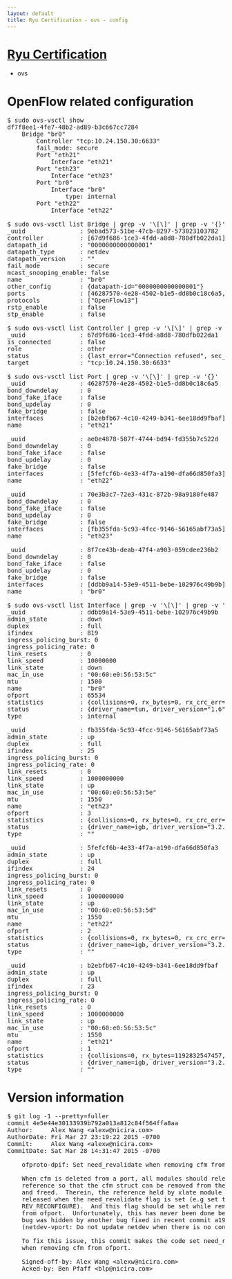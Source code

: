 ```yaml
---
layout: default
title: Ryu Certification - ovs - config
---
```

# [Ryu Certification](http://osrg.github.io/ryu/certification.html)
* ovs 

# OpenFlow related configuration
<pre>
$ sudo ovs-vsctl show
df7f8ee1-4fe7-48b2-ad89-b3c667cc7284
    Bridge "br0"
        Controller "tcp:10.24.150.30:6633"
        fail_mode: secure
        Port "eth21"
            Interface "eth21"
        Port "eth23"
            Interface "eth23"
        Port "br0"
            Interface "br0"
                type: internal
        Port "eth22"
            Interface "eth22"

$ sudo ovs-vsctl list Bridge | grep -v '\[\]' | grep -v '{}'
_uuid               : 9ebad573-51be-47cb-8297-573023103782
controller          : [67d9f686-1ce3-4fdd-a8d8-780dfb022da1]
datapath_id         : "0000000000000001"
datapath_type       : netdev
datapath_version    : "<built-in>"
fail_mode           : secure
mcast_snooping_enable: false
name                : "br0"
other_config        : {datapath-id="0000000000000001"}
ports               : [46287570-4e28-4502-b1e5-dd8b0c18c6a5, 70e3b3c7-72e3-431c-872b-98a9180fe487, 8f7ce43b-deab-47f4-a903-059cdee236b2, ae0e4878-587f-4744-bd94-fd355b7c522d]
protocols           : ["OpenFlow13"]
rstp_enable         : false
stp_enable          : false

$ sudo ovs-vsctl list Controller | grep -v '\[\]' | grep -v '{}'
_uuid               : 67d9f686-1ce3-4fdd-a8d8-780dfb022da1
is_connected        : false
role                : other
status              : {last_error="Connection refused", sec_since_connect="657", sec_since_disconnect="1", state=BACKOFF}
target              : "tcp:10.24.150.30:6633"

$ sudo ovs-vsctl list Port | grep -v '\[\]' | grep -v '{}'
_uuid               : 46287570-4e28-4502-b1e5-dd8b0c18c6a5
bond_downdelay      : 0
bond_fake_iface     : false
bond_updelay        : 0
fake_bridge         : false
interfaces          : [b2ebfb67-4c10-4249-b341-6ee18dd9fbaf]
name                : "eth21"

_uuid               : ae0e4878-587f-4744-bd94-fd355b7c522d
bond_downdelay      : 0
bond_fake_iface     : false
bond_updelay        : 0
fake_bridge         : false
interfaces          : [5fefcf6b-4e33-4f7a-a190-dfa66d850fa3]
name                : "eth22"

_uuid               : 70e3b3c7-72e3-431c-872b-98a9180fe487
bond_downdelay      : 0
bond_fake_iface     : false
bond_updelay        : 0
fake_bridge         : false
interfaces          : [fb355fda-5c93-4fcc-9146-56165abf73a5]
name                : "eth23"

_uuid               : 8f7ce43b-deab-47f4-a903-059cdee236b2
bond_downdelay      : 0
bond_fake_iface     : false
bond_updelay        : 0
fake_bridge         : false
interfaces          : [ddbb9a14-53e9-4511-bebe-102976c49b9b]
name                : "br0"

$ sudo ovs-vsctl list Interface | grep -v '\[\]' | grep -v '{}'
_uuid               : ddbb9a14-53e9-4511-bebe-102976c49b9b
admin_state         : down
duplex              : full
ifindex             : 819
ingress_policing_burst: 0
ingress_policing_rate: 0
link_resets         : 0
link_speed          : 10000000
link_state          : down
mac_in_use          : "00:60:e0:56:53:5c"
mtu                 : 1500
name                : "br0"
ofport              : 65534
statistics          : {collisions=0, rx_bytes=0, rx_crc_err=0, rx_dropped=0, rx_errors=0, rx_frame_err=0, rx_over_err=0, rx_packets=0, tx_bytes=0, tx_dropped=0, tx_errors=0, tx_packets=0}
status              : {driver_name=tun, driver_version="1.6", firmware_version="N/A"}
type                : internal

_uuid               : fb355fda-5c93-4fcc-9146-56165abf73a5
admin_state         : up
duplex              : full
ifindex             : 25
ingress_policing_burst: 0
ingress_policing_rate: 0
link_resets         : 0
link_speed          : 1000000000
link_state          : up
mac_in_use          : "00:60:e0:56:53:5e"
mtu                 : 1550
name                : "eth23"
ofport              : 3
statistics          : {collisions=0, rx_bytes=0, rx_crc_err=0, rx_dropped=0, rx_errors=0, rx_frame_err=0, rx_over_err=0, rx_packets=0, tx_bytes=37598547000, tx_dropped=0, tx_errors=0, tx_packets=25065698}
status              : {driver_name=igb, driver_version="3.2.10-k", firmware_version="2.10-9"}
type                : ""

_uuid               : 5fefcf6b-4e33-4f7a-a190-dfa66d850fa3
admin_state         : up
duplex              : full
ifindex             : 24
ingress_policing_burst: 0
ingress_policing_rate: 0
link_resets         : 0
link_speed          : 1000000000
link_state          : up
mac_in_use          : "00:60:e0:56:53:5d"
mtu                 : 1550
name                : "eth22"
ofport              : 2
statistics          : {collisions=0, rx_bytes=0, rx_crc_err=0, rx_dropped=0, rx_errors=0, rx_frame_err=0, rx_over_err=0, rx_packets=0, tx_bytes=602545955821, tx_dropped=0, tx_errors=0, tx_packets=401847996}
status              : {driver_name=igb, driver_version="3.2.10-k", firmware_version="2.10-9"}
type                : ""

_uuid               : b2ebfb67-4c10-4249-b341-6ee18dd9fbaf
admin_state         : up
duplex              : full
ifindex             : 23
ingress_policing_burst: 0
ingress_policing_rate: 0
link_resets         : 0
link_speed          : 1000000000
link_state          : up
mac_in_use          : "00:60:e0:56:53:5c"
mtu                 : 1550
name                : "eth21"
ofport              : 1
statistics          : {collisions=0, rx_bytes=1192832547457, rx_crc_err=0, rx_dropped=0, rx_errors=0, rx_frame_err=0, rx_over_err=0, rx_packets=795566346, tx_bytes=0, tx_dropped=0, tx_errors=0, tx_packets=0}
status              : {driver_name=igb, driver_version="3.2.10-k", firmware_version="2.10-9"}
type                : ""
</pre>

# Version information
<pre>
$ git log -1 --pretty=fuller
commit 4e5e44e30133939b792a013a812c84f564ffa8aa
Author:     Alex Wang &lt;alexw@nicira.com&gt;
AuthorDate: Fri Mar 27 23:19:22 2015 -0700
Commit:     Alex Wang &lt;alexw@nicira.com&gt;
CommitDate: Sat Mar 28 14:31:47 2015 -0700

    ofproto-dpif: Set need_revalidate when removing cfm from ofport.
    
    When cfm is deleted from a port, all modules should release their
    reference so that the cfm struct can be removed from the global hmap
    and freed.  Therein, the reference held by xlate module can only be
    released when the need_revalidate flag is set &#40;e.g set to
    REV_RECONFIGURE&#41;.  And this flag should be set while removing cfm
    from ofport.  Unfortunately, this has never been done before and the
    bug was hidden by another bug fixed in recent commit a190839
    &#40;netdev-vport: Do not update netdev when there is no config change.&#41;
    
    To fix this issue, this commit makes the code set need_revalidate
    when removing cfm from ofport.
    
    Signed-off-by: Alex Wang &lt;alexw@nicira.com&gt;
    Acked-by: Ben Pfaff &lt;blp@nicira.com&gt;
</pre>
